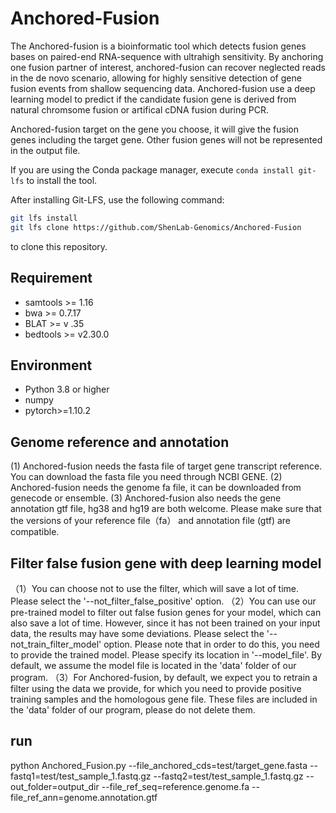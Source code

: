 # Anchored-Fusion
The Anchored-fusion is a bioinformatic tool which detects fusion genes bases on paired-end RNA-sequence with ultrahigh sensitivity. By anchoring one fusion partner of interest, anchored-fusion can recover neglected reads in the de novo scenario, allowing for highly sensitive detection of gene fusion events from shallow sequencing data. Anchored-fusion use a deep learning model to predict if the candidate fusion gene is derived from natural chromsome fusion or artifical cDNA fusion during PCR.

Anchored-fusion target on the gene you choose, it will give the fusion genes including the target gene. Other fusion genes will not be represented in the output file.

If you are using the Conda package manager, execute `conda install git-lfs` to install the tool.

After installing Git-LFS, use the following command:
```bash
git lfs install
git lfs clone https://github.com/ShenLab-Genomics/Anchored-Fusion
```
to clone this repository.

## Requirement

- samtools >= 1.16
- bwa >= 0.7.17
- BLAT >= v .35
- bedtools >= v2.30.0

## Environment

- Python 3.8 or higher
- numpy
- pytorch>=1.10.2

## Genome reference and annotation

(1) Anchored-fusion needs the fasta file of target gene transcript reference. You can download the fasta file you need through NCBI GENE.
(2) Anchored-fusion needs the genome fa file, it can be downloaded from genecode or ensemble.
(3) Anchored-fusion also needs the gene annotation gtf file, hg38 and hg19 are both welcome. Please make sure that the versions of your reference file（fa） and annotation file (gtf) are compatible.

## Filter false fusion gene with deep learning model
（1）You can choose not to use the filter, which will save a lot of time. Please select the '--not_filter_false_positive' option.
（2）You can use our pre-trained model to filter out false fusion genes for your model, which can also save a lot of time. However, since it has not been trained on your input data, the results may have some deviations. Please select the '--not_train_filter_model' option. Please note that in order to do this, you need to provide the trained model. Please specify its location in '--model_file'. By default, we assume the model file is located in the 'data' folder of our program.
（3）For Anchored-fusion, by default, we expect you to retrain a filter using the data we provide, for which you need to provide positive training samples and the homologous gene file. These files are included in the 'data' folder of our program, please do not delete them.

## run
python Anchored_Fusion.py --file_anchored_cds=test/target_gene.fasta --fastq1=test/test_sample_1.fastq.gz  --fastq2=test/test_sample_1.fastq.gz --out_folder=output_dir --file_ref_seq=reference.genome.fa --file_ref_ann=genome.annotation.gtf
